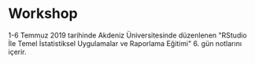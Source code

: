 # Workshop
1-6 Temmuz 2019 tarihinde Akdeniz Üniversitesinde düzenlenen "RStudio İle Temel İstatistiksel Uygulamalar ve Raporlama Eğitimi" 6. gün notlarını içerir. 
